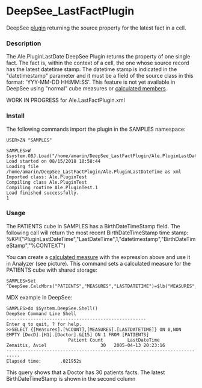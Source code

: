 #  DeepSee_LastFactPlugin

DeepSee [plugin](https://docs.intersystems.com/latest/csp/docbook/DocBook.UI.Page.cls?KEY=D2MODADV_ch_plugin) returning the source property for the latest fact in a cell. 


### Description

The Ale.PluginLastDate DeepSee Plugin returns the property of one single fact. The fact is, within the context of a cell, the one whose source record has the latest datetime stamp. 
The datetime stamp is indicated in the "datetimestamp" parameter and it must be a field of the source 
class in this format: 'YYY-MM-DD HH:MM:SS'. 
This feature is not yet available in DeepSee using "normal" cube measures or [calculated members](https://docs.intersystems.com/latest/csp/docbook/DocBook.UI.Page.cls?KEY=D2GMDX_ch_calculated_members). 

WORK IN PROGRESS for Ale.LastFactPlugin.xml

### Install
The following commands import the plugin in the SAMPLES namespace:

```
USER>ZN "SAMPLES"

SAMPLES>W $system.OBJ.Load("/home/amarin/DeepSee_LastFactPlugin/Ale.PluginLastDateTime","cf")
Load started on 08/15/2018 10:58:44
Loading file /home/amarin/DeepSee_LastFactPlugin/Ale.PluginLastDateTime as xml
Imported class: Ale.PluginTest
Compiling class Ale.PluginTest
Compiling routine Ale.PluginTest.1
Load finished successfully.
1
```


### Usage
The PATIENTS cube in SAMPLES has a BirthDateTimeStamp field. The following call will return 
the most recent BirthDateTimeStamp time stamp: 
%KPI("PluginLastDateTime","LastDateTime",1,"datetimestamp","BirthDateTimeStamp","%CONTEXT")

You can create a [calculated measure](https://docs.intersystems.com/latest/csp/docbook/DocBook.UI.Page.cls?KEY=D2GMDX_ch_calculated_members) with the expression above and use it in Analyzer (see picture). This command sets a calculated measure for the PATIENTS cube with shared storage: 
```
SAMPLES>Set ^DeepSee.CalcMbrs("PATIENTS","MEASURES","LASTDATETIME")=$lb("MEASURES","LastDateTime","%KPI(""PluginLastDateTime"",""LastDateTime"",1,""datetimestamp"",""BirthDateTimeStamp"",""%CONTEXT"")","","0")
```

MDX example in DeepSee: 
```
SAMPLES>do $System.DeepSee.Shell()
DeepSee Command Line Shell
----------------------------------------------------
Enter q to quit, ? for help.
>>SELECT {[Measures].[%COUNT],[MEASURES].[LASTDATETIME]} ON 0,NON EMPTY [DocD].[H1].[Doctor].&[15] ON 1 FROM [PATIENTS]
                       Patient Count         LastDateTime
Zemaitis, Aviel                    30   2005-04-13 20:23:16
---------------------------------------------------------------------------
Elapsed time:       .021952s
```
This query shows that a Doctor has 30 patients facts. The latest BirthDateTimeStamp is shown in the second column

